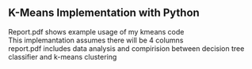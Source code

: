 ﻿## K-Means Implementation with Python </br>
 Report.pdf shows example usage of my kmeans code</br>
 This implemantation assumes there will be 4 columns</br> report.pdf includes data analysis and compirision between decision tree classifier and k-means clustering
